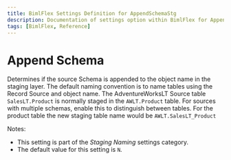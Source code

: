 ```yaml
---
title: BimlFlex Settings Definition for AppendSchemaStg
description: Documentation of settings option within BimlFlex for AppendSchemaStg
tags: [BimlFlex, Reference]
---
```


# Append Schema

Determines if the source Schema is appended to the object name in the staging layer. The default naming convention is to name tables using the Record Source and object name. The AdventureWorksLT Source table `SalesLT.Product` is normally staged in the `AWLT.Product` table. For sources with multiple schemas, enable this to distinguish between tables. For the product table the new staging table name would be `AWLT.SalesLT_Product`

Notes:

* This setting is part of the *Staging Naming* settings category.
* The default value for this setting is `N`.
